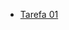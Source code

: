 * [Tarefa 01 ](https://docs.google.com/document/d/1rw75DlJoi22tJj3KBOfvtz0A-fXT1Q-aRXVWnkcA620/edit?usp=sharing)
